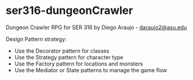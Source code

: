# ser316-dungeonCrawler
Dungeon Crawler RPG for SER 316
by Diego Araujo - daraujo2@asu.edu

Design Pattern strategy:
- Use the Decorator pattern for classes
- Use the Strategy pattern for character type
- Use the Factory pattern for locations and monsters
- Use the Mediator or State patterns to manage the game flow
